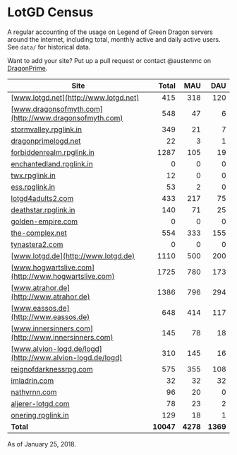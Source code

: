 # LotGD Census
A regular accounting of the usage on Legend of Green Dragon servers around the internet, including total, monthly active and daily active users. See `data/` for historical data.

Want to add your site? Put up a pull request or contact @austenmc on [DragonPrime](http://dragonprime.net).


Site | Total | MAU | DAU
--- | ---:| ---:| ---:
[www.lotgd.net](http://www.lotgd.net)|415|318|120
[www.dragonsofmyth.com](http://www.dragonsofmyth.com)|548|47|6
[stormvalley.rpglink.in](http://stormvalley.rpglink.in)|349|21|7
[dragonprimelogd.net](http://dragonprimelogd.net)|22|3|1
[forbiddenrealm.rpglink.in](http://forbiddenrealm.rpglink.in)|1287|105|19
[enchantedland.rpglink.in](http://enchantedland.rpglink.in)|0|0|0
[twx.rpglink.in](http://twx.rpglink.in)|12|0|0
[ess.rpglink.in](http://ess.rpglink.in)|53|2|0
[lotgd4adults2.com](http://lotgd4adults2.com)|433|217|75
[deathstar.rpglink.in](http://deathstar.rpglink.in)|140|71|25
[golden-empire.com](http://golden-empire.com)|0|0|0
[the-complex.net](http://the-complex.net)|554|333|155
[tynastera2.com](http://tynastera2.com)|0|0|0
[www.lotgd.de](http://www.lotgd.de)|1110|500|200
[www.hogwartslive.com](http://www.hogwartslive.com)|1725|780|173
[www.atrahor.de](http://www.atrahor.de)|1386|796|294
[www.eassos.de](http://www.eassos.de)|648|414|117
[www.innersinners.com](http://www.innersinners.com)|145|78|18
[www.alvion-logd.de/logd](http://www.alvion-logd.de/logd)|310|145|16
[reignofdarknessrpg.com](http://reignofdarknessrpg.com)|575|355|108
[imladrin.com](http://imladrin.com)|32|32|32
[nathyrnn.com](http://nathyrnn.com)|96|20|0
[aljerer-lotgd.com](http://aljerer-lotgd.com)|78|23|2
[onering.rpglink.in](http://onering.rpglink.in)|129|18|1
**Total**|**10047**|**4278**|**1369**

As of January 25, 2018.
